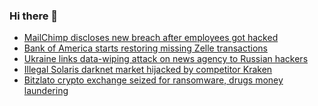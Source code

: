 ### Hi there 👋

<!--START_SECTION:feed-->
* [MailChimp discloses new breach after employees got hacked](https://www.bleepingcomputer.com/news/security/mailchimp-discloses-new-breach-after-employees-got-hacked/)
* [Bank of America starts restoring missing Zelle transactions](https://www.bleepingcomputer.com/news/technology/bank-of-america-starts-restoring-missing-zelle-transactions/)
* [Ukraine links data-wiping attack on news agency to Russian hackers](https://www.bleepingcomputer.com/news/security/ukraine-links-data-wiping-attack-on-news-agency-to-russian-hackers/)
* [Illegal Solaris darknet market hijacked by competitor Kraken](https://www.bleepingcomputer.com/news/security/illegal-solaris-darknet-market-hijacked-by-competitor-kraken/)
* [Bitzlato crypto exchange seized for ransomware, drugs money laundering](https://www.bleepingcomputer.com/news/security/bitzlato-crypto-exchange-seized-for-ransomware-drugs-money-laundering/)
<!--END_SECTION:feed-->

<!--
**frankenk/frankenk** is a ✨ _special_ ✨ repository because its `README.md` (this file) appears on your GitHub profile.

Here are some ideas to get you started:

- 🔭 I’m currently working on ...
- 🌱 I’m currently learning ...
- 👯 I’m looking to collaborate on ...
- 🤔 I’m looking for help with ...
- 💬 Ask me about ...
- 📫 How to reach me: ...
- 😄 Pronouns: ...
- ⚡ Fun fact: ...
-->




